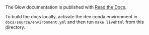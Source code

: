 The Glow documentation is published with [Read the Docs](https://readthedocs.org/).

To build the docs locally, activate the dev conda environment in `docs/source/environment.yml` and then
run `make livehtml` from this directory.
